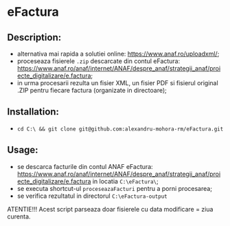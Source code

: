 # eFactura
## Description:
- alternativa mai rapida a solutiei online: https://www.anaf.ro/uploadxml/;
- proceseaza fisierele `.zip` descarcate din contul eFactura: https://www.anaf.ro/anaf/internet/ANAF/despre_anaf/strategii_anaf/proiecte_digitalizare/e.factura;
- in urma procesarii rezulta un fisier XML, un fisier PDF si fisierul original .ZIP pentru fiecare factura (organizate in directoare);
## Installation:
- `cd C:\ && git clone git@github.com:alexandru-mohora-rm/eFactura.git`

## Usage:
- se descarca facturile din contul ANAF eFactura: https://www.anaf.ro/anaf/internet/ANAF/despre_anaf/strategii_anaf/proiecte_digitalizare/e.factura in locatia `C:\eFactura\`;
- se executa shortcut-ul `proceseazaFacturi` pentru a porni procesarea;
- se verifica rezultatul in directorul `C:\eFactura-output`


ATENTIE!!! Acest script parseaza doar fisierele cu data modificare = ziua curenta.
